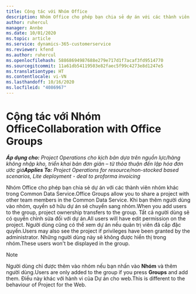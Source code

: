 ```yaml
---
title: Cộng tác với Nhóm Office
description: Nhóm Office cho phép bạn chia sẻ dự án với các thành viên nhóm khác trong Common Data Service.
author: ruhercul
manager: Annbe
ms.date: 10/01/2020
ms.topic: article
ms.service: dynamics-365-customerservice
ms.reviewer: kfend
ms.author: ruhercul
ms.openlocfilehash: 58868694987688e279e717d1f7acaf3fd9514770
ms.sourcegitcommit: 11a61db54119503e82faec5f99c4273e8d1247e5
ms.translationtype: HT
ms.contentlocale: vi-VN
ms.lasthandoff: 10/16/2020
ms.locfileid: "4086967"
---
```

# <a name="collaboration-with-office-groups"></a><span data-ttu-id="e9cff-103">Cộng tác với Nhóm Office</span><span class="sxs-lookup"><span data-stu-id="e9cff-103">Collaboration with Office Groups</span></span>

<span data-ttu-id="e9cff-104">_**Áp dụng cho:** Project Operations cho kịch bản dựa trên nguồn lực/hàng không nhập kho, triển khai bản đơn giản – từ thỏa thuận đến lập hóa đơn ước giá_</span><span class="sxs-lookup"><span data-stu-id="e9cff-104">_**Applies To:** Project Operations for resource/non-stocked based scenarios, Lite deployment - deal to proforma invoicing_</span></span>

<span data-ttu-id="e9cff-105">Nhóm Office cho phép bạn chia sẻ dự án với các thành viên nhóm khác trong Common Data Service.</span><span class="sxs-lookup"><span data-stu-id="e9cff-105">Office Groups allow you to share a project with other team members in the Common Data Service.</span></span> <span data-ttu-id="e9cff-106">Khi bạn thêm người dùng vào nhóm, quyền sở hữu dự án sẽ chuyển sang nhóm.</span><span class="sxs-lookup"><span data-stu-id="e9cff-106">When you add users to the group, project ownership transfers to the group.</span></span> <span data-ttu-id="e9cff-107">Tất cả người dùng sẽ có quyền chỉnh sửa đối với dự án.</span><span class="sxs-lookup"><span data-stu-id="e9cff-107">All users will have edit permission on the project.</span></span> <span data-ttu-id="e9cff-108">Người dùng cũng có thể xem dự án nếu quản trị viên đã cấp đặc quyền.</span><span class="sxs-lookup"><span data-stu-id="e9cff-108">Users may also see the project if privileges have been granted by the administrator.</span></span> <span data-ttu-id="e9cff-109">Những người dùng này sẽ không được hiển thị trong nhóm.</span><span class="sxs-lookup"><span data-stu-id="e9cff-109">These users won't be displayed in the group.</span></span>

> [!NOTE] 
> <span data-ttu-id="e9cff-110">Người dùng chỉ được thêm vào nhóm nếu bạn nhấn vào **Nhóm** và thêm người dùng.</span><span class="sxs-lookup"><span data-stu-id="e9cff-110">Users are only added to the group if you press **Groups** and add them.</span></span> <span data-ttu-id="e9cff-111">Điều này khác với hành vi của Dự án cho web.</span><span class="sxs-lookup"><span data-stu-id="e9cff-111">This is different to the behaviour of Project for the Web.</span></span> 

